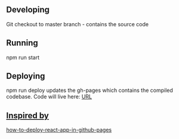 ## Developing 
Git checkout to master branch - contains the source code

## Running
npm run start

## Deploying
npm run deploy updates the gh-pages which contains the compiled codebase. Code will live here: <a href="https://khagayn.github.io/website/">URL

## Inspired by
<a href="https://dev.to/yuribenjamin/how-to-deploy-react-app-in-github-pages-2a1f">how-to-deploy-react-app-in-github-pages
